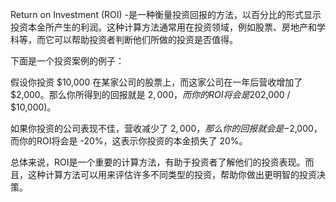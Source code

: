 

Return on Investment (ROI) -是一种衡量投资回报的方法，以百分比的形式显示投资本金所产生的利润。这种计算方法通常用在投资领域，例如股票、房地产和学科等，而它可以帮助投资者判断他们所做的投资是否值得。

下面是一个投资案例的例子：

假设你投资 $10,000 在某家公司的股票上，而这家公司在一年后营收增加了 $2,000。那么你所得到的回报就是 $2,000，而你的ROI将会是 20% ($2,000 / $10,000)。

如果你投资的公司表现不佳，营收减少了 $2,000，那么你的回报就会是 -$2,000，而你的ROI将会是 -20%，这表示你投资的本金损失了 20%。

总体来说，ROI是一个重要的计算方法，有助于投资者了解他们的投资表现。而且，这种计算方法可以用来评估许多不同类型的投资，帮助你做出更明智的投资决策。